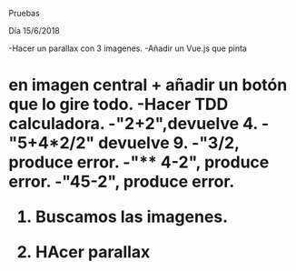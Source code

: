 Pruebas

Día 15/6/2018

-Hacer un parallax con 3 imagenes.
-Añadir un Vue.js que pinta <h1> en imagen central + añadir un botón que lo gire todo.
-Hacer TDD calculadora.
  -"2+2",devuelve 4.
  -"5+4*2/2" devuelve 9.
  -"3/2, produce error.
  -"** 4-2", produce error.
  -"45-2", produce error.



1. Buscamos las imagenes.

2. HAcer parallax
